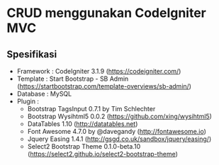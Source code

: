 CRUD menggunakan CodeIgniter MVC
================================

Spesifikasi
--------------------------------
* Framework : CodeIgniter 3.1.9 (https://codeigniter.com/)
* Template : Start Bootstrap - SB Admin (https://startbootstrap.com/template-overviews/sb-admin/)
* Database : MySQL
* Plugin :
	- Bootstrap TagsInput 0.7.1 by Tim Schlechter
	- Bootstrap Wysihtml5 0.0.2 (https://github.com/xing/wysihtml5)
	- DataTables 1.10 (http://datatables.net)
	- Font Awesome 4.7.0 by @davegandy (http://fontawesome.io)
	- Jquery Easing 1.4.1 (http://gsgd.co.uk/sandbox/jquery/easing/)
	- Select2 Bootstrap Theme 0.1.0-beta.10 (https://select2.github.io/select2-bootstrap-theme)
